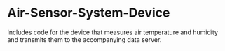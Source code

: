 # Air-Sensor-System-Device
Includes code for the device that measures air temperature and humidity and transmits them to the accompanying data server.
